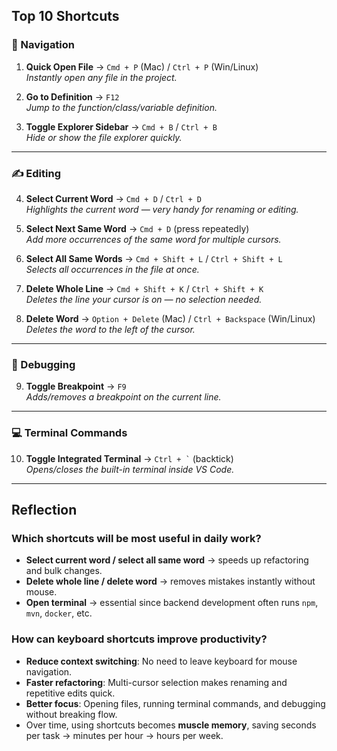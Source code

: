 ## Top 10 Shortcuts

### 🔎 Navigation

1. **Quick Open File** → `Cmd + P` (Mac) / `Ctrl + P` (Win/Linux)  
   _Instantly open any file in the project._

2. **Go to Definition** → `F12`  
   _Jump to the function/class/variable definition._

3. **Toggle Explorer Sidebar** → `Cmd + B` / `Ctrl + B`  
   _Hide or show the file explorer quickly._

---

### ✍️ Editing

4. **Select Current Word** → `Cmd + D` / `Ctrl + D`  
   _Highlights the current word — very handy for renaming or editing._

5. **Select Next Same Word** → `Cmd + D` (press repeatedly)  
   _Add more occurrences of the same word for multiple cursors._

6. **Select All Same Words** → `Cmd + Shift + L` / `Ctrl + Shift + L`  
   _Selects all occurrences in the file at once._

7. **Delete Whole Line** → `Cmd + Shift + K` / `Ctrl + Shift + K`  
   _Deletes the line your cursor is on — no selection needed._

8. **Delete Word** → `Option + Delete` (Mac) / `Ctrl + Backspace` (Win/Linux)  
   _Deletes the word to the left of the cursor._

---

### 🐞 Debugging

9. **Toggle Breakpoint** → `F9`  
   _Adds/removes a breakpoint on the current line._

---

### 💻 Terminal Commands

10. **Toggle Integrated Terminal** → `` Ctrl + ` `` (backtick)  
    _Opens/closes the built-in terminal inside VS Code._

---

## Reflection

### Which shortcuts will be most useful in daily work?

- **Select current word / select all same word** → speeds up refactoring and bulk changes.
- **Delete whole line / delete word** → removes mistakes instantly without mouse.
- **Open terminal** → essential since backend development often runs `npm`, `mvn`, `docker`, etc.

### How can keyboard shortcuts improve productivity?

- **Reduce context switching**: No need to leave keyboard for mouse navigation.
- **Faster refactoring**: Multi-cursor selection makes renaming and repetitive edits quick.
- **Better focus**: Opening files, running terminal commands, and debugging without breaking flow.
- Over time, using shortcuts becomes **muscle memory**, saving seconds per task → minutes per hour → hours per week.
